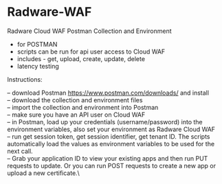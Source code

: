 # Radware-WAF

Radware Cloud WAF Postman Collection and Environment
- for POSTMAN
- scripts can be run for api user access to Cloud WAF
- includes - get, upload, create, update, delete 
- latency testing

Instructions:
        
– download Postman https://www.postman.com/downloads/ and install\
– download the collection and environment files\
– import the collection and environment into Postman\
– make sure you have an API user on Cloud WAF\
– in Postman, load up your credentials (username/password) into the environment variables, also set your environment as Radware Cloud WAF\
– run get session token, get session identifier, get tenant ID.  The scripts automatically load the values as environment variables to be used for the next call.\
– Grab your application ID to view your existing apps and then run PUT requests to update.  Or you can run POST requests to create a new app or upload a new certificate.\
